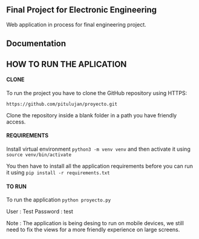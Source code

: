 ## Final Project for Electronic Engineering 

Web application in process for final engineering project.

## Documentation

## HOW TO RUN THE APLICATION

#### CLONE

To run the project you have to clone the GitHub repository using HTTPS:

``https://github.com/pitulujan/proyecto.git``


Clone the repository inside a blank folder in a path you have friendly access.

#### REQUIREMENTS

Install virtual environment `python3 -m venv venv` and then activate it using `source venv/bin/activate`

You then have to install all the application requirements before you can run it using `pip install -r requirements.txt`

#### TO RUN

To run the application `python proyecto.py` 

User : Test
Password : test

Note : The application is being desing to run on mobile devices, we still need to fix the views for a more friendly experience on large screens.

